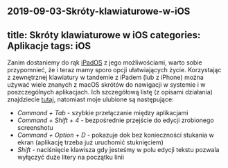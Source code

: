 2019-09-03-Skróty-klawiaturowe-w-iOS
---
title: Skróty klawiaturowe w iOS
categories: Aplikacje
tags: iOS
---
Zanim dostaniemy do rąk [iPadOS](https://www.apple.com/ipados/ipados-preview/) z jego możliwościami, warto sobie przypomnieć, że i teraz mamy sporo opcji ułatwiających życie. Korzystając z zewnętrznej klawiatury w tandemie z iPadem (lub z iPhone) można używać wiele znanych z macOS skrótów do nawigacji w systemie i w poszczególnych aplikacjach. Ich szczegółową listę (z opisami działania) znajdziecie [tutaj](https://thesweetsetup.com/best-ipad-keyboard-shortcuts/), natomiast moje ulubione są następujące:
- *Command + Tab* - szybkie przełączanie między aplikacjami
- *Command + Shift + 4* - bezpośrednie przejście do edycji zrobionego screenshotu
- *Command + Option + D* - pokazuje dok bez konieczności stukania w ekran (aplikację trzeba już uruchomić stuknięciem)
- *Shift* - naciśnięcie klawisza gdy jesteśmy w polu edycji tekstu pozwala wyłączyć duże litery na początku linii